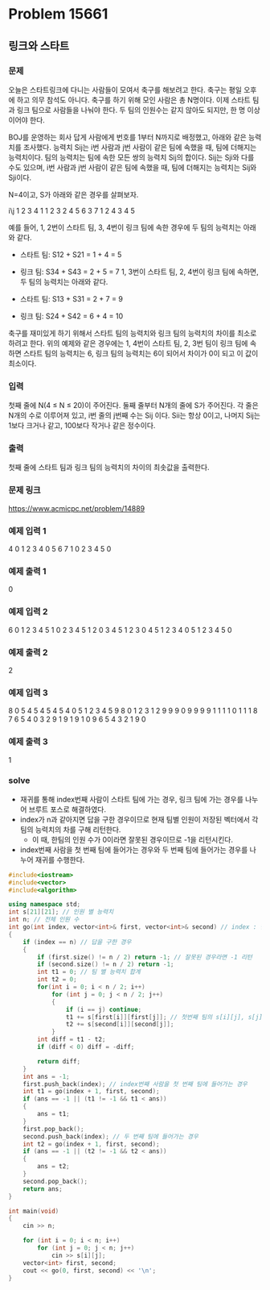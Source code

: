 # Problem 15661

## 링크와 스타트

### 문제
오늘은 스타트링크에 다니는 사람들이 모여서 축구를 해보려고 한다. 축구는 평일 오후에 하고 의무 참석도 아니다. 축구를 하기 위해 모인 사람은 총 N명이다. 이제 스타트 팀과 링크 팀으로 사람들을 나눠야 한다. 두 팀의 인원수는 같지 않아도 되지만, 한 명 이상이어야 한다.

BOJ를 운영하는 회사 답게 사람에게 번호를 1부터 N까지로 배정했고, 아래와 같은 능력치를 조사했다. 능력치 Sij는 i번 사람과 j번 사람이 같은 팀에 속했을 때, 팀에 더해지는 능력치이다. 팀의 능력치는 팀에 속한 모든 쌍의 능력치 Sij의 합이다. Sij는 Sji와 다를 수도 있으며, i번 사람과 j번 사람이 같은 팀에 속했을 때, 팀에 더해지는 능력치는 Sij와 Sji이다.

N=4이고, S가 아래와 같은 경우를 살펴보자.

i\j	1	2	3	4
1	 	1	2	3
2	4	 	5	6
3	7	1	 	2
4	3	4	5	 

예를 들어, 1, 2번이 스타트 팀, 3, 4번이 링크 팀에 속한 경우에 두 팀의 능력치는 아래와 같다.

- 스타트 팀: S12 + S21 = 1 + 4 = 5
- 링크 팀: S34 + S43 = 2 + 5 = 7
1, 3번이 스타트 팀, 2, 4번이 링크 팀에 속하면, 두 팀의 능력치는 아래와 같다.

- 스타트 팀: S13 + S31 = 2 + 7 = 9
- 링크 팀: S24 + S42 = 6 + 4 = 10

축구를 재미있게 하기 위해서 스타트 팀의 능력치와 링크 팀의 능력치의 차이를 최소로 하려고 한다. 위의 예제와 같은 경우에는 1, 4번이 스타트 팀, 2, 3번 팀이 링크 팀에 속하면 스타트 팀의 능력치는 6, 링크 팀의 능력치는 6이 되어서 차이가 0이 되고 이 값이 최소이다.

### 입력
첫째 줄에 N(4 ≤ N ≤ 20)이 주어진다. 둘째 줄부터 N개의 줄에 S가 주어진다. 각 줄은 N개의 수로 이루어져 있고, i번 줄의 j번째 수는 Sij 이다. Sii는 항상 0이고, 나머지 Sij는 1보다 크거나 같고, 100보다 작거나 같은 정수이다.

### 출력
첫째 줄에 스타트 팀과 링크 팀의 능력치의 차이의 최솟값을 출력한다.

### 문제 링크
<https://www.acmicpc.net/problem/14889>

### 예제 입력 1
4
0 1 2 3
4 0 5 6
7 1 0 2
3 4 5 0

### 예제 출력 1
0

### 예제 입력 2
6
0 1 2 3 4 5
1 0 2 3 4 5
1 2 0 3 4 5
1 2 3 0 4 5
1 2 3 4 0 5
1 2 3 4 5 0

### 예제 출력 2
2

### 예제 입력 3
8
0 5 4 5 4 5 4 5
4 0 5 1 2 3 4 5
9 8 0 1 2 3 1 2
9 9 9 0 9 9 9 9
1 1 1 1 0 1 1 1
8 7 6 5 4 0 3 2
9 1 9 1 9 1 0 9
6 5 4 3 2 1 9 0

### 예제 출력 3
1

### solve
- 재귀를 통해 index번째 사람이 스타트 팀에 가는 경우, 링크 팀에 가는 경우를 나누어 브루트 포스로 해결하였다.
- index가 n과 같아지면 답을 구한 경우이므로 현재 팀별 인원이 저장된 벡터에서 각 팀의 능력치의 차를 구해 리턴한다.
	- 이 때, 한팀의 인원 수가 0이라면 잘못된 경우이므로 -1을 리턴시킨다.
- index번째 사람을 첫 번째 팀에 들어가는 경우와 두 번째 팀에 들어가는 경우를 나누어 재귀를 수행한다.

```C++
#include<iostream>
#include<vector>
#include<algorithm>

using namespace std;
int s[21][21]; // 인원 별 능력치
int n; // 전체 인원 수
int go(int index, vector<int>& first, vector<int>& second) // index : 현재 인덱스, first : 첫번째 팀, second : 두번째 팀
{
	if (index == n) // 답을 구한 경우
	{
		if (first.size() != n / 2) return -1; // 잘못된 경우라면 -1 리턴
		if (second.size() != n / 2) return -1;
		int t1 = 0; // 팀 별 능력치 합계
		int t2 = 0;
		for(int i = 0; i < n / 2; i++)
			for (int j = 0; j < n / 2; j++)
			{
				if (i == j) continue;
				t1 += s[first[i]][first[j]]; // 첫번째 팀의 s[i][j], s[j][i]를 모두 더함
				t2 += s[second[i]][second[j]];
			}
		int diff = t1 - t2;
		if (diff < 0) diff = -diff;

		return diff;
	}
	int ans = -1;
	first.push_back(index); // index번째 사람을 첫 번째 팀에 들어가는 경우
	int t1 = go(index + 1, first, second);
	if (ans == -1 || (t1 != -1 && t1 < ans))
	{
		ans = t1;
	}
	first.pop_back();
	second.push_back(index); // 두 번째 팀에 들어가는 경우
	int t2 = go(index + 1, first, second);
	if (ans == -1 || (t2 != -1 && t2 < ans))
	{
		ans = t2;
	}
	second.pop_back();
	return ans;
}

int main(void)
{
	cin >> n;

	for (int i = 0; i < n; i++)
		for (int j = 0; j < n; j++)
			cin >> s[i][j];
	vector<int> first, second;
	cout << go(0, first, second) << '\n';
}

```
